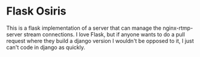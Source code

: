 
# Flask Osiris

This is a flask implementation of a server that can manage the nginx-rtmp-server stream connections. I love Flask, but if anyone wants to do a pull request where they build a django version I wouldn't be opposed to it, I just can't code in django as quickly.